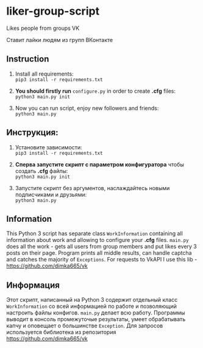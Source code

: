 # liker-group-script

Likes people from groups VK

Ставит лайки людям из групп ВКонтакте

## Instruction
1. Install all requirements:  
`pip3 install -r requirements.txt`

2. **You should firstly run** `configure.py` in order to create **.cfg** files:  
`python3 main.py init`

3. Now you can run script, enjoy new followers and friends:  
`python3 main.py`

## Инструкция:
1. Установите зависимости:  
`pip3 install -r requirements.txt`

2. **Сперва запустите скрипт с параметром конфигуратора** чтобы создать **.cfg** файлы:  
`python3 main.py init`

3. Запустите скрипт без аргументов, наслаждайтесь новыми подписчиками и друзьями:  
`python3 main.py`

## Information
This Python 3 script has separate class `WorkInformation` containing all information about work and allowing to configure your **.cfg** files. `main.py` does all the work - gets all users from group members and put likes every 3 posts on their page. Program prints all middle results, can handle captcha and catches the majority of `Exceptions`. For requests to VkAPI I use this lib - https://github.com/dimka665/vk

## Информация
Этот скрипт, написанный на Python 3 содержит отдельный класс `WorkInformation` со всей информацией по работе и позволяющий настроить файлы конфигов. `main.py` делает всю работу. Программы выводит в консоль промежуточые результаты, умеет обрабатывать капчу и оповещает о большинстве `Exception`. Для запросов используется библиотека из репозитория https://github.com/dimka665/vk
